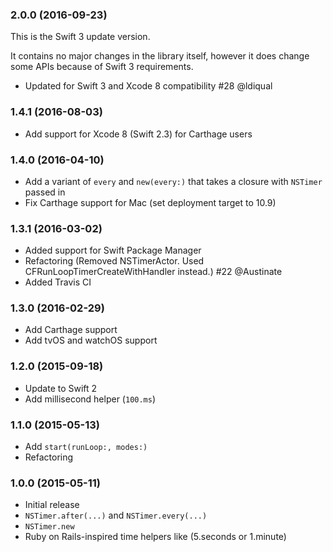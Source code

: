 ### 2.0.0 (2016-09-23)

This is the Swift 3 update version.

It contains no major changes in the library itself, however it does change some APIs because of Swift 3 requirements.

- Updated for Swift 3 and Xcode 8 compatibility #28 @ldiqual

### 1.4.1 (2016-08-03)

- Add support for Xcode 8 (Swift 2.3) for Carthage users

### 1.4.0 (2016-04-10)

- Add a variant of `every` and `new(every:)` that takes a closure with `NSTimer` passed in
- Fix Carthage support for Mac (set deployment target to 10.9)

### 1.3.1 (2016-03-02)

- Added support for Swift Package Manager
- Refactoring (Removed NSTimerActor. Used CFRunLoopTimerCreateWithHandler instead.) #22 @Austinate
- Added Travis CI

### 1.3.0 (2016-02-29)

- Add Carthage support
- Add tvOS and watchOS support

### 1.2.0 (2015-09-18)

- Update to Swift 2
- Add millisecond helper (`100.ms`)

### 1.1.0 (2015-05-13)

- Add `start(runLoop:, modes:)`
- Refactoring

### 1.0.0 (2015-05-11)

- Initial release
- `NSTimer.after(...)` and `NSTimer.every(...)`
- `NSTimer.new`
- Ruby on Rails-inspired time helpers like (5.seconds or 1.minute)